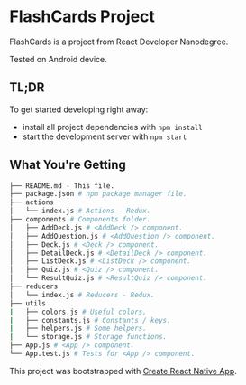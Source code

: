 # FlashCards Project

FlashCards is a project from React Developer Nanodegree.

Tested on Android device.

## TL;DR

To get started developing right away:

* install all project dependencies with `npm install`
* start the development server with `npm start`

## What You're Getting
```bash
├── README.md - This file.
├── package.json # npm package manager file.
├── actions
│   └── index.js # Actions - Redux.
├── components # Components folder.
│   ├── AddDeck.js # <AddDeck /> component.
│   ├── AddQuestion.js # <AddQuestion /> component.
│   ├── Deck.js # <Deck /> component.
│   ├── DetailDeck.js # <DetailDeck /> component.
│   ├── ListDeck.js # <ListDeck /> component.
│   ├── Quiz.js # <Quiz /> component.
│   └── ResultQuiz.js # <ResultQuiz /> component.
├── reducers
│   └── index.js # Reducers - Redux.
├── utils
|   ├── colors.js # Useful colors.
|   ├── constants.js # Constants / keys.
|   ├── helpers.js # Some helpers.
|   └── storage.js # Storage functions.
├── App.js # <App /> component.
└── App.test.js # Tests for <App /> component.
```

This project was bootstrapped with [Create React Native App](https://github.com/react-community/create-react-native-app).
